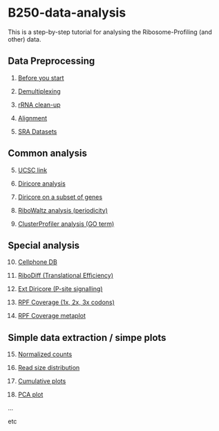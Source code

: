 # B250-data-analysis
This is a step-by-step tutorial for analysing the Ribosome-Profiling (and other) data.

## Data Preprocessing

1. [Before you start](docs/0_before_you_start.md)

2. [Demultiplexing](docs/1_demultiplex.md)

3. [rRNA clean-up](docs/2_rRNA_cleanup.md)

4. [Alignment](docs/3_align.md)

5. [SRA Datasets](docs/14_sra.md)

## Common analysis

5. [UCSC link](docs/4_ucsc_link.md)

6. [Diricore analysis](docs/5_diricore.md)

7. [Diricore on a subset of genes](/docs/5_diricore_subset.md)

8. [RiboWaltz analysis (periodicity)](docs/6_ribowaltz.md)

9. [ClusterProfiler analysis (GO term)](docs/7_cluster_profiler.md)

## Special analysis

10. [Cellphone DB](docs/8_cellphonedb.md)

11. [RiboDiff (Translational Efficiency)](docs/10_ribodiff.md) 

12. [Ext Diricore (P-site signalling)](docs/12_ext_diricore.md)

13. [RPF Coverage (1x, 2x, 3x codons)](docs/15_rpf_coverage.md)

14. [RPF Coverage metaplot](docs/16_rpf_coverage_metaplot.md)


## Simple data extraction / simpe plots

15. [Normalized counts](docs/9_normalized_counts.md)

16. [Read size distribution](docs/11_size_distribution.md)

17. [Cumulative plots](docs/13_cumulative_plots.md)

18. [PCA plot](docs/16_pca.md)

...

etc

